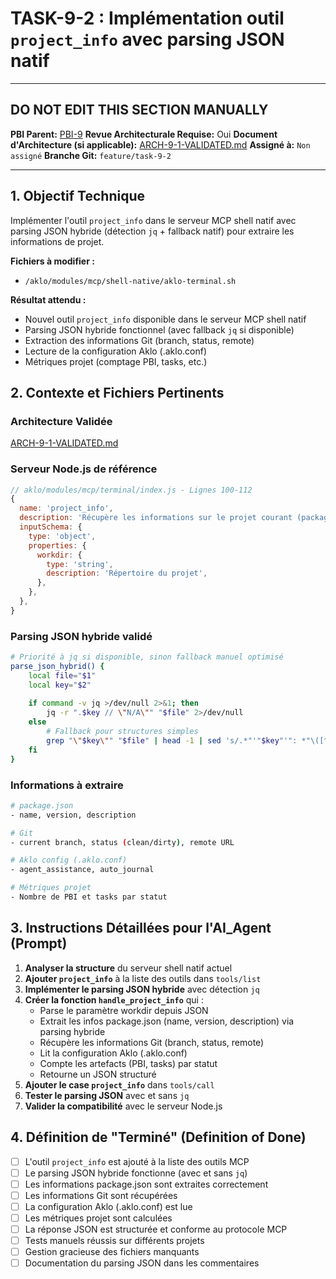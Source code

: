 # TASK-9-2 : Implémentation outil `project_info` avec parsing JSON natif

---

## DO NOT EDIT THIS SECTION MANUALLY

**PBI Parent:** [PBI-9](../00-pbi/PBI-9-PROPOSED.md)
**Revue Architecturale Requise:** Oui
**Document d'Architecture (si applicable):** [ARCH-9-1-VALIDATED.md](../02-architecture/ARCH-9-1-VALIDATED.md)
**Assigné à:** `Non assigné`
**Branche Git:** `feature/task-9-2`

---

## 1. Objectif Technique

Implémenter l'outil `project_info` dans le serveur MCP shell natif avec parsing JSON hybride (détection `jq` + fallback natif) pour extraire les informations de projet.

**Fichiers à modifier :**
- `/aklo/modules/mcp/shell-native/aklo-terminal.sh`

**Résultat attendu :**
- Nouvel outil `project_info` disponible dans le serveur MCP shell natif
- Parsing JSON hybride fonctionnel (avec fallback `jq` si disponible)
- Extraction des informations Git (branch, status, remote)
- Lecture de la configuration Aklo (.aklo.conf)
- Métriques projet (comptage PBI, tasks, etc.)

## 2. Contexte et Fichiers Pertinents

### Architecture Validée
[ARCH-9-1-VALIDATED.md](../02-architecture/ARCH-9-1-VALIDATED.md)

### Serveur Node.js de référence
```javascript
// aklo/modules/mcp/terminal/index.js - Lignes 100-112
{
  name: 'project_info',
  description: 'Récupère les informations sur le projet courant (package.json, git, aklo config)',
  inputSchema: {
    type: 'object',
    properties: {
      workdir: {
        type: 'string',
        description: 'Répertoire du projet',
      },
    },
  },
}
```

### Parsing JSON hybride validé
```bash
# Priorité à jq si disponible, sinon fallback manuel optimisé
parse_json_hybrid() {
    local file="$1"
    local key="$2"
    
    if command -v jq >/dev/null 2>&1; then
        jq -r ".$key // \"N/A\"" "$file" 2>/dev/null
    else
        # Fallback pour structures simples
        grep "\"$key\"" "$file" | head -1 | sed 's/.*"'"$key"'": *"\([^"]*\)".*/\1/'
    fi
}
```

### Informations à extraire
```bash
# package.json
- name, version, description

# Git
- current branch, status (clean/dirty), remote URL

# Aklo config (.aklo.conf)
- agent_assistance, auto_journal

# Métriques projet
- Nombre de PBI et tasks par statut
```

## 3. Instructions Détaillées pour l'AI_Agent (Prompt)

1. **Analyser la structure** du serveur shell natif actuel
2. **Ajouter `project_info`** à la liste des outils dans `tools/list`
3. **Implémenter le parsing JSON hybride** avec détection `jq`
4. **Créer la fonction `handle_project_info`** qui :
   - Parse le paramètre workdir depuis JSON
   - Extrait les infos package.json (name, version, description) via parsing hybride
   - Récupère les informations Git (branch, status, remote)
   - Lit la configuration Aklo (.aklo.conf)
   - Compte les artefacts (PBI, tasks) par statut
   - Retourne un JSON structuré
5. **Ajouter le case `project_info`** dans `tools/call`
6. **Tester le parsing JSON** avec et sans `jq`
7. **Valider la compatibilité** avec le serveur Node.js

## 4. Définition de "Terminé" (Definition of Done)

- [ ] L'outil `project_info` est ajouté à la liste des outils MCP
- [ ] Le parsing JSON hybride fonctionne (avec et sans `jq`)
- [ ] Les informations package.json sont extraites correctement
- [ ] Les informations Git sont récupérées
- [ ] La configuration Aklo (.aklo.conf) est lue
- [ ] Les métriques projet sont calculées
- [ ] La réponse JSON est structurée et conforme au protocole MCP
- [ ] Tests manuels réussis sur différents projets
- [ ] Gestion gracieuse des fichiers manquants
- [ ] Documentation du parsing JSON dans les commentaires